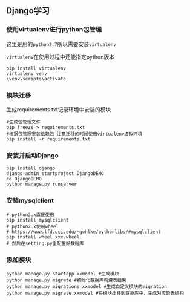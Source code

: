 Django学习
----------------

### 使用virtualenv进行python包管理
这里是用的`python2.7`所以需要安装`virtualenv`

`virtualenv`在使用过程中还能指定python版本
```
pip install virtualenv
virtualenv venv
\venv\scripts\activate
```
### 模块迁移

生成requirements.txt记录环境中安装的模块
```
#生成包管理文件
pip freeze > requirements.txt
#根据包管理安装依赖包 注意迁移的时候使用virtualenv虚拟环境
pip install -r requirements.txt
```

### 安装并启动Django
```
pip install django
django-admin startproject DjangoDEMO
cd DjangoDEMO
python manage.py runserver

```
### 安装mysqlclient
```
# python3.x直接使用
pip install mysqlclient
# python2.x使用wheel
# https://www.lfd.uci.edu/~gohlke/pythonlibs/#mysqlclient
pip install wheel xxx.wheel
# 然后在setting.py里配置好数据库
```

### 添加模块
```
python manage.py startapp xxmodel #生成模块
python manage.py migrate #初始化数据库构建表结果
python manage.py migrations xxmodel #生成自定义模块的migration
python manage.py migrate xxmodel #将模块迁移到数据库中，生成对应的表结构

```